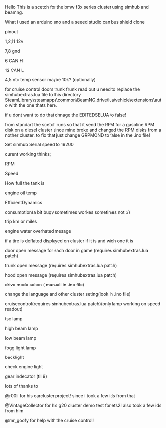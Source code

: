 Hello This is a scetch for the bmw f3x series cluster using simhub and beamng.

What i used
an arduino uno and a seeed studio can bus shield clone

pinout

1,2,11 12v

7,8 gnd

6 CAN H

12 CAN L

4,5 ntc temp sensor maybe 10k? (optionally)

for cruise control doors trunk frunk read out u need to replace the simhubextras.lua file to this directory SteamLibrary\steamapps\common\BeamNG.drive\lua\vehicle\extensions\auto with the one thats here.

if u dont want to do that chnage the EDITEDSELUA to false!

from standart the scetch runs so that it send the RPM for a gasoline RPM disk on a diesel cluster since mine broke and changed the RPM disks from a nother cluster.
to fix that just change GRPMOND to false in the .ino file!

Set simhub Serial speed to 19200

curent working thinks;

RPM

Speed

How full the tank is

engine oil temp

EfficientDynamics

consumption(a bit bugy sometimes workes sometimes not :/)

trip km or miles

engine water overhated mesage

if a tire is deflated displayed on cluster if it is and wich one it is

door open message for each door in game (requires simhubextras.lua patch)

trunk open message (requires simhubextras.lua patch)

hood open message (requires simhubextras.lua patch)

drive mode select ( manuali in .ino file)

change the language and other cluster seting(look in .ino file)

cruisecontrol(requires simhubextras.lua patch)(only lamp working on speed readout)

tsc lamp

high beam lamp

low beam lamp

fogg light lamp

backlight

check engine light

gear indecator (til 9)


lots of thanks to 

@r00li for his carcluster project! since i took a few ids from that

@VintageCollector for his g20 cluster demo test for ets2! also took a few ids from him

@mr_goofy for help with the cruise control!

